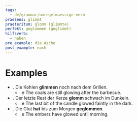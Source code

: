 ```yaml
---
tags:
  - de/grammar/unregelmaessige-verb
praesens: glimmt
praeteritum: glomm (glimmte)
perfekt: geglommen (geglimmt)
hilfsverb:
  - haben
pre_example: die Asche
post_example: noch
---
```


# Examples
- . Die Kohlen **glimmen** noch nach dem Grillen.
	- .e The coals are still glowing after the barbecue.
- . Der letzte Rest der Kerze **glomm** schwach im Dunkeln.
	- .e The last bit of the candle glowed faintly in the dark.
- . Die Glut **hat** bis zum Morgen **geglommen**.
	- .e The embers have glowed until morning.
